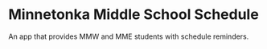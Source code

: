 # Minnetonka Middle School Schedule

An app that provides MMW and MME students with schedule reminders.

